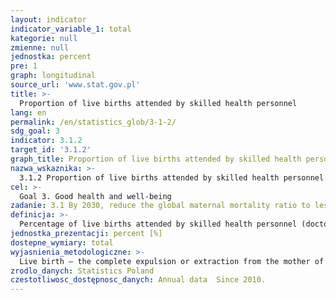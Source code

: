 ```yaml
---
layout: indicator
indicator_variable_1: total
kategorie: null
zmienne: null
jednostka: percent
pre: 1
graph: longitudinal
source_url: 'www.stat.gov.pl'
title: >-
  Proportion of live births attended by skilled health personnel
lang: en
permalink: /en/statistics_glob/3-1-2/
sdg_goal: 3
indicator: 3.1.2
target_id: '3.1.2'
graph_title: Proportion of live births attended by skilled health personnel
nazwa_wskaznika: >-
  3.1.2 Proportion of live births attended by skilled health personnel
cel: >-
  Goal 3. Good health and well-being
zadanie: 3.1 By 2030, reduce the global maternal mortality ratio to less than 70 per 100,000 live births
definicja: >-
  Percentage of live births attended by skilled health personnel (doctors, nurse and / or midwife).
jednostka_prezentacji: percent [%]
dostepne_wymiary: total
wyjasnienia_metodologiczne: >-
  Live birth – the complete expulsion or extraction from the mother of an infant, irrespective of the duration of the pregnancy, which, after such separation, breathes or shows any other evidence of life, such as beating of the heart, pulsation of the umbilical cord, or definite movement of the voluntary muscles, whether or not the umbilical cord has been cut or the placenta has been separated  each such a product is considered as live born.The source of data on births is a basic document (secondarily utilized by national statistics) of the Ministry of Health "Written notification of the child's birth" (Regulation of the Minister of Health on the written notification of the child's birth. Journal of Laws of 2015, item. 171).Skilled health personnel include doctors, nurses and midwives.Pursuant to the Act of 5 December 1996 on the Profession of Doctor and Dentist (unified text Journal of Laws 2005 No 226, item 1943) a doctor is a person having required qualifications, confirmed with appropriate documents to perform the profession of a doctor, i.e. who provides health services, and in particular examines health state, diagnoses diseases and prevents them, leads treatment and rehabilitation of patients, provides consultations, as well as issues medical statements and opinions. Pursuant to Act of 5 December 1996 on the Profession of Doctor and Dentist, the profession of doctor can be practised according to various legal forms. Dentists are not included as doctors.A nurse – a person who has required qualifications, confirmed by appropriate documents, to perform the profession of a nurse, which consists of providing health services (in particular as regards nursing, preventive, diagnostic, medical, rehabilitative and health promotion services. (Act of 5 July 1996 on the Profession of Nurses and Midwives – consolidated text: Journal of Laws of 2009, No. 151, item 1217, with subsequent amendments).A midwife – a person who has required qualifications, confirmed by appropriate documents, to perform the profession of a midwife, which consists of providing health services (in particular as regards nursing, preventive, diagnostic, medical, rehabilitative a and health promotion services, connected with care over a woman, a pregnant woman, a childbearing woman, a woman lying-in as well as over an infant). (Act of 5 July 1996 on the Profession of Nurses and Midwives. Original text : Journal of Laws 1996 No 91, item 410  consolidated text: Journal of Laws of 2001, No. 57, item 602, with later amendments).The indicator is calculated based on birth data from the survey "Birth. Fertility.”.
zrodlo_danych: Statistics Poland
czestotliwosc_dostępnosc_danych: Annual data  Since 2010.
---
```

